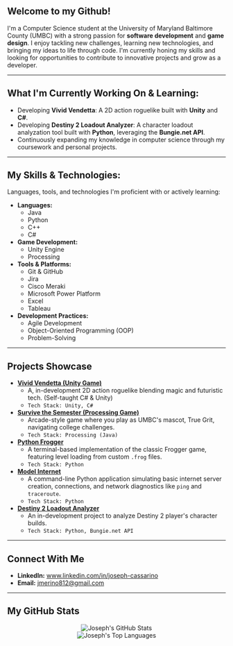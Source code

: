 ## Welcome to my Github!
I'm a Computer Science student at the University of Maryland Baltimore County (UMBC) with a strong passion for **software development** and **game design**. I enjoy tackling new challenges, learning new technologies, and bringing my ideas to life through code. I'm currently honing my skills and looking for opportunities to contribute to innovative projects and grow as a developer.

---

## What I'm Currently Working On & Learning:

* Developing **Vivid Vendetta**: A 2D action roguelike built with **Unity** and **C#**.
* Developing **Destiny 2 Loadout Analyzer**: A character loadout analyzation tool built with **Python**, leveraging the **Bungie.net API**.
* Continuously expanding my knowledge in computer science through my coursework and personal projects.

---

## My Skills & Technologies:

Languages, tools, and technologies I'm proficient with or actively learning:

* **Languages:**
    * Java
    * Python
    * C++
    * C#
* **Game Development:**
    * Unity Engine
    * Processing
* **Tools & Platforms:**
    * Git & GitHub
    * Jira
    * Cisco Meraki
    * Microsoft Power Platform
    * Excel
    * Tableau
* **Development Practices:**
    * Agile Development
    * Object-Oriented Programming (OOP)
    * Problem-Solving

---

## Projects Showcase

* **[Vivid Vendetta (Unity Game)](https://github.com/JCassarino/Vivid-Vendetta)**
    * A, in-development 2D action roguelike blending magic and futuristic tech. (Self-taught C# & Unity)
    * `Tech Stack: Unity, C#`
* **[Survive the Semester (Processing Game)](https://github.com/JCassarino/Survive-The-Semester)**
    * Arcade-style game where you play as UMBC's mascot, True Grit, navigating college challenges.
    * `Tech Stack: Processing (Java)`
* **[Python Frogger](https://github.com/JCassarino/Python-Frogger)**
    * A terminal-based implementation of the classic Frogger game, featuring level loading from custom `.frog` files.
    * `Tech Stack: Python`
* **[Model Internet](https://github.com/JCassarino/Little-Model-Internet)**
    * A command-line Python application simulating basic internet server creation, connections, and network diagnostics like `ping` and `traceroute`.
    * `Tech Stack: Python`
* **[Destiny 2 Loadout Analyzer](https://github.com/JCassarino/Destiny-2-Loadout-Analyzer)**
    * An in-development project to analyze Destiny 2 player's character builds.
    * `Tech Stack: Python, Bungie.net API`

---

## Connect With Me

* **LinkedIn:** www.linkedin.com/in/joseph-cassarino
* **Email:** jmerino812@gmail.com

---

## My GitHub Stats

<p align="center">
  <img src="https://github-readme-stats.vercel.app/api?username=JCassarino&show_icons=true&theme=radical&count_private=true" alt="Joseph's GitHub Stats" />
  <br/>
  <img src="https://github-readme-stats.vercel.app/api/top-langs/?username=JCassarino&layout=compact&theme=radical&langs_count=8" alt="Joseph's Top Languages" />
  </p>

<!-- <p align="center">
  <img src="https://ghchart.rshah.org/YOUR_USERNAME" alt="Joseph's Contribution Graph" />
</p> -->
